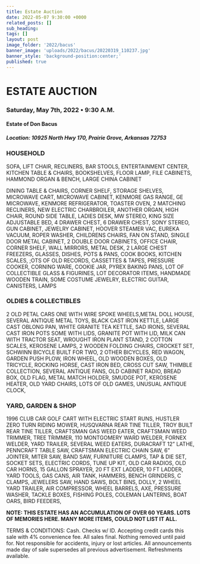 ```yaml
---
title: Estate Auction
date: 2022-05-07 9:30:00 +0000
related_posts: []
sub_heading:  
tags: []
layout: post
image_folder: '2022/bacus'
banner_image: 'uploads/2022/bacus/20220319_110237.jpg'
banner_style: 'background-position:center;'
published: true
---
```

# ESTATE AUCTION
### Saturday, May 7th, 2022 • 9:30 A.M.
#### Estate of Don Bacus

##### **Location:** 10925 North Hwy 170, Prairie Grove, Arkansas 72753
<!--header-->

### HOUSEHOLD
SOFA, LIFT CHAIR, RECLINERS, BAR STOOLS, ENTERTAINMENT CENTER, KITCHEN TABLE & CHAIRS, BOOKSHELVES, FLOOR LAMP, FILE CABINETS, HAMMOND ORGAN & BENCH, LARGE CHINA CABINET
<!--break-->
DINING TABLE & CHAIRS, CORNER SHELF, STORAGE SHELVES, MICROWAVE CART, MICROWAVE CABINET, KENMORE GAS RANGE, GE MICROWAVE, KENMORE REFRIGERATOR, TOASTER OVEN, 2 MATCHING RECLINERS, NEW ELECTRIC CHARBROILER, ANOTHER ORGAN, HIGH CHAIR, ROUND SIDE TABLE, LADIES DESK, MW STEREO, KING SIZE ADJUSTABLE BED, 4 DRAWER CHEST, 6 DRAWER CHEST, SONY STEREO, GUN CABINET, JEWELRY CABINET, HOOVER STEAMER VAC, EUREKA VACUUM, ROPER WASHER, CHILDRENS CHAIRS, FAN ON STAND, SINGLE DOOR METAL CABINET, 2 DOUBLE DOOR CABINETS, OFFICE CHAIR, CORNER SHELF, WALL MIRRORS, METAL DESK, 2 LARGE CHEST FREEZERS, GLASSES, DISHES, POTS & PANS, COOK BOOKS, KITCHEN SCALES, ;OTS OF OLD RECORDS, CASSETTES & TAPES, PRESSURE COOKER, CORNING WARE, COOKIE JAR, PYREX BAKING PANS, LOT OF COLLECTIBLE GLASS  & FIGURINES, LOT DECORATOR ITEMS, HANDMADE WOODEN TRAIN, SOME COSTUME JEWELRY, ELECTRIC GUITAR, CANISTERS, LAMPS

### OLDIES & COLLECTIBLES
2 OLD PETAL CARS ONE WITH WIRE SPOKE WHEELS,METAL DOLL HOUSE, SEVERAL ANTIQUE METAL TOYS, BLACK CAST IRON KETTLE, LARGE CAST OBLONG PAN, WHITE GRANITE TEA KETTLE, SAD IRONS, SEVERAL CAST IRON POTS SOME WITH LIDS, GRANITE POT WITH LID, MILK CAN WITH TRACTOR SEAT, WROUGHT IRON PLANT STAND, 2 COTTON SCALES, KEROSENE LAMPS, 2 WOODEN FOLDING CHAIRS, CROCKET SET, SCHWINN BICYCLE BUILT FOR TWO, 2 OTHER BICYCLES, RED WAGON, GARDEN PUSH PLOW, IRON WHEEL, OLD WOODEN BOXES, OLD TRICYCLE, ROCKING HORSE, CAST IRON BED, CROSS CUT SAW, THIMBLE COLLECTION, SEVERAL ANTIQUE FANS, OLD CABINET RADIO, BREAD BOX, OLD FLAG, METAL MATCH HOLDER, SMUDGE POT, KEROSENE HEATER, OLD YARD CHAIRS, LOTS OF OLD GAMES, UNUSUAL ANTIQUE CLOCK,

### YARD, GARDEN & SHOP
1996 CLUB CAR GOLF CART WITH ELECTRIC START RUNS, HUSTLER ZERO TURN RIDING MOWER, HUSQVARNA  REAR TINE TILLER, TROY BUILT REAR TINE TILLER, CRAFTSMAN GAS WEED EATER, CRAFTSMAN WEED TRIMMER, TREE TRIMMER, 110 MONTGOMERY WARD WELDER, FORNEX WELDER, YARD TRAILER, SEVERAL WEED EATERS, DURACRAFT 12” LATHE, PENNCRAFT TABLE SAW, CRAFTSMAN ELECTRIC CHAIN SAW, 6” JOINTER, MITER SAW, BAND SAW,  FURNITURE CLAMPS, TAP & DIE SET, SOCKET SETS, ELECTRIC CORDS, TUNE UP KIT, OLD CAR RADIOS, OLD CAR HORNS, 15 GALLON SPRAYER, 20 FT EXT LADDER, 10 FT LADDER, YARD TOOLS, GAS CANS, AIR TANK, HAMMERS, BENCH GRINDERS, C CLAMPS, JEWELERS SAW, HAND SAWS, BOLT BINS, DOLLY, 2 WHEEL YARD TRAILER, AIR COMPRESSOR, WHEEL BARRELS, AXE, PRESSURE WASHER, TACKLE BOXES, FISHING POLES, COLEMAN LANTERNS,  BOAT OARS, BIRD FEEDERS, 

__NOTE: THIS ESTATE HAS AN ACCUMULATION OF OVER 60 YEARS. LOTS OF MEMORIES HERE. MANY MORE ITEMS, COULD NOT LIST IT ALL.__

TERMS & CONDITIONS: Cash. Checks w/ ID. Accepting credit cards this sale with 4% convenience fee. All sales final. Nothing removed until paid for. Not responsible for accidents, injury or lost articles. All announcements made day of sale supersedes all previous advertisement. Refreshments available. 
